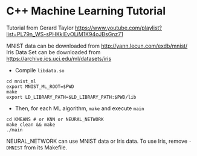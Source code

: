 # C++ Machine Learning Tutorial

Tutorial from Gerard Taylor https://www.youtube.com/playlist?list=PL79n_WS-sPHKklEvOLiM1K94oJBsGnz71

MNIST data can be downloaded from http://yann.lecun.com/exdb/mnist/  
Iris Data Set can be downloaded from https://archive.ics.uci.edu/ml/datasets/iris  

- Compile `libdata.so`
```console
cd mnist_ml
export MNIST_ML_ROOT=$PWD
make
export LD_LIBRARY_PATH=$LD_LIBRARY_PATH:$PWD/lib
```

- Then, for each ML algorithm, `make` and execute `main`
```console
cd KMEANS # or KNN or NEURAL_NETWORK
make clean && make
./main
```

NEURAL_NETWORK can use MNIST data or Iris data. To use Iris, remove `-DMNIST` from its Makefile.